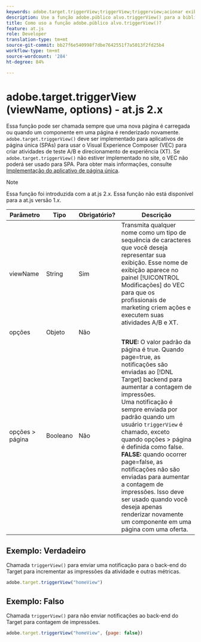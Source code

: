 ```yaml
---
keywords: adobe.target.triggerView;triggerView;triggerview;acionar exibição;at.js;funções;função viewName;viewname;exibir nome
description: Use a função adobe.público alvo.triggerView() para a biblioteca JavaScript do Adobe Target at.js para uso em Aplicativos de página única (SPA). (at.js 2.x)
title: Como uso a função adobe.público alvo.triggerView()?
feature: at.js
role: Developer
translation-type: tm+mt
source-git-commit: bb27f6e540998f7dbe7642551f7a5013f2fd25b4
workflow-type: tm+mt
source-wordcount: '284'
ht-degree: 84%

---
```



# adobe.target.triggerView (viewName, options) - at.js 2.x

Essa função pode ser chamada sempre que uma nova página é carregada ou quando um componente em uma página é renderizado novamente. `adobe.target.triggerView()` deve ser implementado para aplicativos de página única (SPAs) para usar o Visual Experience Composer (VEC) para criar atividades de teste A/B e direcionamento de experiência (XT). Se `adobe.target.triggerView()` não estiver implementado no site, o VEC não poderá ser usado para SPA. Para obter mais informações, consulte [Implementação do aplicativo de página única](/help/c-implementing-target/c-implementing-target-for-client-side-web/how-to-deployatjs/target-atjs-single-page-application.md).

>[!NOTE]
>
>Essa função foi introduzida com a at.js 2.x. Essa função não está disponível para a at.js versão 1.*x*.

| Parâmetro | Tipo | Obrigatório? | Descrição |
| --- | --- | --- | --- |
| viewName | String | Sim | Transmita qualquer nome como um tipo de sequência de caracteres que você deseja representar sua exibição. Esse nome de exibição aparece no painel [!UICONTROL Modificações] do VEC para que os profissionais de marketing criem ações e executem suas atividades A/B e XT. |
| opções | Objeto | Não |  |
| opções > página | Booleano | Não | **TRUE:** O valor padrão da página é true. Quando page=true, as notificações são enviadas ao [!DNL Target] backend para aumentar a contagem de impressões.<br>Uma notificação é sempre enviada por padrão quando um usuário  `triggerView` é chamado, exceto quando opções > página é definida como false.<br>**FALSE:** quando ocorrer page=false, as notificações não são enviadas para aumentar a contagem de impressões. Isso deve ser usado quando você deseja apenas renderizar novamente um componente em uma página com uma oferta. |

## Exemplo: Verdadeiro

Chamada `triggerView()` para enviar uma notificação para o back-end do Target para incrementar as impressões da atividade e outras métricas.

```javascript
adobe.target.triggerView("homeView")
```

## Exemplo: Falso

Chamada `triggerView()` para não enviar notificações ao back-end do Target para contagem de impressões.

```javascript
adobe.target.triggerView("homeView", {page: false})
```
